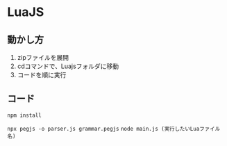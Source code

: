# LuaJS
## 動かし方
1. zipファイルを展開
2. cdコマンドで、Luajsフォルダに移動
3. コードを順に実行
## コード
``
npm install
``

``
npx pegjs -o parser.js grammar.pegjs
``
``
node main.js (実行したいLuaファイル名)
``
